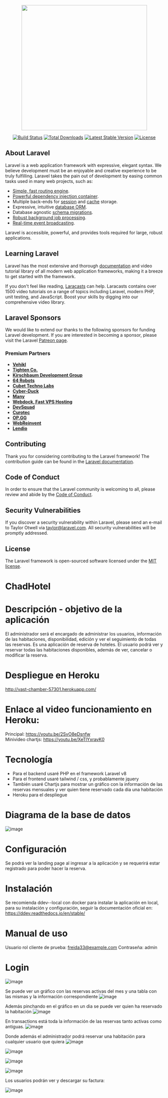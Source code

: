 <p align="center"><a href="https://laravel.com" target="_blank"><img src="https://raw.githubusercontent.com/laravel/art/master/logo-lockup/5%20SVG/2%20CMYK/1%20Full%20Color/laravel-logolockup-cmyk-red.svg" width="400"></a></p>

<p align="center">
<a href="https://travis-ci.org/laravel/framework"><img src="https://travis-ci.org/laravel/framework.svg" alt="Build Status"></a>
<a href="https://packagist.org/packages/laravel/framework"><img src="https://img.shields.io/packagist/dt/laravel/framework" alt="Total Downloads"></a>
<a href="https://packagist.org/packages/laravel/framework"><img src="https://img.shields.io/packagist/v/laravel/framework" alt="Latest Stable Version"></a>
<a href="https://packagist.org/packages/laravel/framework"><img src="https://img.shields.io/packagist/l/laravel/framework" alt="License"></a>
</p>

## About Laravel

Laravel is a web application framework with expressive, elegant syntax. We believe development must be an enjoyable and creative experience to be truly fulfilling. Laravel takes the pain out of development by easing common tasks used in many web projects, such as:

- [Simple, fast routing engine](https://laravel.com/docs/routing).
- [Powerful dependency injection container](https://laravel.com/docs/container).
- Multiple back-ends for [session](https://laravel.com/docs/session) and [cache](https://laravel.com/docs/cache) storage.
- Expressive, intuitive [database ORM](https://laravel.com/docs/eloquent).
- Database agnostic [schema migrations](https://laravel.com/docs/migrations).
- [Robust background job processing](https://laravel.com/docs/queues).
- [Real-time event broadcasting](https://laravel.com/docs/broadcasting).

Laravel is accessible, powerful, and provides tools required for large, robust applications.

## Learning Laravel

Laravel has the most extensive and thorough [documentation](https://laravel.com/docs) and video tutorial library of all modern web application frameworks, making it a breeze to get started with the framework.

If you don't feel like reading, [Laracasts](https://laracasts.com) can help. Laracasts contains over 1500 video tutorials on a range of topics including Laravel, modern PHP, unit testing, and JavaScript. Boost your skills by digging into our comprehensive video library.

## Laravel Sponsors

We would like to extend our thanks to the following sponsors for funding Laravel development. If you are interested in becoming a sponsor, please visit the Laravel [Patreon page](https://patreon.com/taylorotwell).

### Premium Partners

- **[Vehikl](https://vehikl.com/)**
- **[Tighten Co.](https://tighten.co)**
- **[Kirschbaum Development Group](https://kirschbaumdevelopment.com)**
- **[64 Robots](https://64robots.com)**
- **[Cubet Techno Labs](https://cubettech.com)**
- **[Cyber-Duck](https://cyber-duck.co.uk)**
- **[Many](https://www.many.co.uk)**
- **[Webdock, Fast VPS Hosting](https://www.webdock.io/en)**
- **[DevSquad](https://devsquad.com)**
- **[Curotec](https://www.curotec.com/services/technologies/laravel/)**
- **[OP.GG](https://op.gg)**
- **[WebReinvent](https://webreinvent.com/?utm_source=laravel&utm_medium=github&utm_campaign=patreon-sponsors)**
- **[Lendio](https://lendio.com)**

## Contributing

Thank you for considering contributing to the Laravel framework! The contribution guide can be found in the [Laravel documentation](https://laravel.com/docs/contributions).

## Code of Conduct

In order to ensure that the Laravel community is welcoming to all, please review and abide by the [Code of Conduct](https://laravel.com/docs/contributions#code-of-conduct).

## Security Vulnerabilities

If you discover a security vulnerability within Laravel, please send an e-mail to Taylor Otwell via [taylor@laravel.com](mailto:taylor@laravel.com). All security vulnerabilities will be promptly addressed.

## License

The Laravel framework is open-sourced software licensed under the [MIT license](https://opensource.org/licenses/MIT).


# ChadHotel

# Descripción - objetivo de la aplicación
El administrador será el encargado de administrar los usuarios, información de las habitaciones, disponibilidad, edición y ver el seguimiento de todas las reservas.
Es una aplicación de reserva de hoteles. El usuario podrá ver y reservar todas las habitaciones disponibles, además de ver, cancelar o modificar la reserva.

# Despliegue en Heroku
http://vast-chamber-57301.herokuapp.com/

# Enlace al video funcionamiento en Heroku:
Principal: https://youtu.be/2SvO8eDsnfw <br>
Minivideo chartjs: https://youtu.be/XeTlYxravK0

# Tecnología
- Para el backend usaré PHP en el framework Laravel v8
- Para el frontend usaré tailwind / css, y probablamente jquery
- También usaré Chartjs para mostrar un gráfico con la información de las reservas mensuales y ver quien tiene reservado cada dia una habitación
- Heroku para el despliegue

# Diagrama de la base de datos
![image](https://user-images.githubusercontent.com/91119635/175098912-8ac1aa4b-95f1-408d-ad4c-b060b59b5526.png)


# Configuración
Se podrá ver la landing page al ingresar a la aplicación  y se requerirá estar registrado para poder hacer la reserva.

# Instalación
Se recomienda ddev--local con docker para instalar la aplicación en local, para su instalación y configuración, seguir la documentación oficial en:
https://ddev.readthedocs.io/en/stable/

# Manual de uso
Usuario rol cliente de prueba: freida33@example.com
Contraseña: admin

# Login
![image](https://user-images.githubusercontent.com/91119635/175100185-3528a511-6689-4743-85d1-b2973f4f204d.png)

Se puede ver un gráfico con las reservas activas del mes y una tabla con las mismas y la información correspondiente
![image](https://user-images.githubusercontent.com/91119635/175251494-571bf9d9-b6c9-4ba7-8a4b-0c33e19e3115.png)

Además pinchando en el gráfico en un dia se puede ver quien ha reservado la habitación
![image](https://user-images.githubusercontent.com/91119635/175101305-580b220a-6838-4a43-8671-1556f8a9e20d.png)

En transactions está toda la información de las reservas tanto activas como antiguas.
![image](https://user-images.githubusercontent.com/91119635/175101427-ac0bceca-4aae-4f57-a9bc-e53716c3c9ba.png)

Donde además el administrador podrá reservar una habitación para cualquier usuario que quiera
![image](https://user-images.githubusercontent.com/91119635/175101545-a270e3b8-afea-4468-821c-ba8c4cd4a4f2.png)

![image](https://user-images.githubusercontent.com/91119635/175101602-8ab126e9-980a-495d-9f2f-1a6a069d074f.png)

![image](https://user-images.githubusercontent.com/91119635/175101667-15f70d22-e7c0-4675-a20b-fcdc6c8d6215.png)

![image](https://user-images.githubusercontent.com/91119635/175101706-9d9492c5-7c19-4bff-9978-792d309e9c30.png)

Los usuarios podrán ver y descargar su factura:

![image](https://user-images.githubusercontent.com/91119635/175101786-0150bfed-3c31-44b6-b543-f2abab0c57fd.png)



